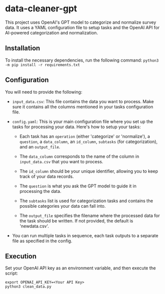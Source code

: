 # data-cleaner-gpt

This project uses OpenAI's GPT model to categorize and normalize survey data. It uses a YAML configuration file to setup tasks and the OpenAI API for AI-powered categorization and normalization.

## Installation

To install the necessary dependencies, run the following command:
`python3 -m pip install -r requirements.txt`


## Configuration

You will need to provide the following:

- `input_data.csv`: This file contains the data you want to process. Make sure it contains all the columns mentioned in your tasks configuration file.

- `config.yaml`: This is your main configuration file where you set up the tasks for processing your data. Here's how to setup your tasks:

  - Each task has an `operation` (either 'categorize' or 'normalize'), a `question`, a `data_column`, an `id_column`, `subtasks` (for categorization), and an `output_file`.

  - The `data_column` corresponds to the name of the column in `input_data.csv` that you want to process.

  - The `id_column` should be your unique identifier, allowing you to keep track of your data records.

  - The `question` is what you ask the GPT model to guide it in processing the data.

  - The `subtasks` list is used for categorization tasks and contains the possible categories your data can fall into.

  - The `output_file` specifies the filename where the processed data for the task should be written. If not provided, the default is 'newdata.csv'.

- You can run multiple tasks in sequence, each task outputs to a separate file as specified in the config.

## Execution

Set your OpenAI API key as an environment variable, and then execute the script:

```
export OPENAI_API_KEY=<Your API Key>
python3 clean_data.py
```

